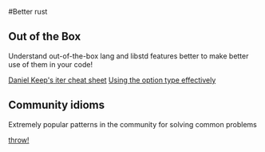 #Better rust

## Out of the Box

Understand out-of-the-box lang and libstd features better to make better use of them in your code!

[Daniel Keep's iter cheat sheet](https://danielkeep.github.io/itercheat_baked.html)
[Using the option type effectively](blog.8thlight.com/uku-taht/2015/04/29/using-the-option-type-effectively.html)

## Community idioms

Extremely popular patterns in the community for solving common problems

[throw!](https://github.com/daboross/rust-throw)
